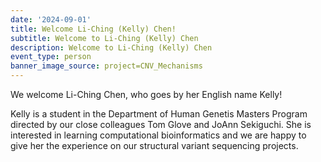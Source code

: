 ```yaml
---
date: '2024-09-01'
title: Welcome Li-Ching (Kelly) Chen!
subtitle: Welcome to Li-Ching (Kelly) Chen
description: Welcome to Li-Ching (Kelly) Chen
event_type: person
banner_image_source: project=CNV_Mechanisms
---
```


We welcome Li-Ching Chen, who goes by her English name Kelly!

Kelly is a student in the Department of Human Genetis Masters Program
directed by our close colleagues Tom Glove and JoAnn Sekiguchi. She
is interested in learning computational bioinformatics and we are happy
to give her the experience on our structural variant sequencing projects.

